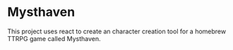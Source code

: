 # Mysthaven

This project uses react to create an character creation tool for a homebrew TTRPG game called Mysthaven.
